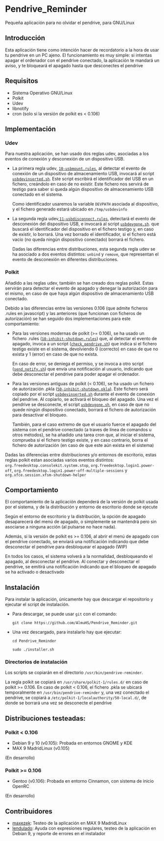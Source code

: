 # Pendrive_Reminder
Pequeña aplicación para no olvidar el pendrive, para GNU/Linux

## Introducción
Esta aplicación tiene como intención hacer de recordatorio a la hora de usar tu pendrive en un PC ajeno.
El funcionamiento es muy simple: si intentas apagar el ordenador con el pendrive conectado, la aplicación te mandará un aviso, y te bloqueará el apagado hasta que desconectes el pendrive

## Requisitos
- Sistema Operativo GNU/Linux
- Polkit
- Udev
- libnotify
- cron (solo si la versión de polkit es < 0.106)

## Implementación

### Udev
Para nuestra aplicación, se han usado dos reglas udev, asociadas a los eventos de conexión y desconexión de un dispositivo USB.

- La primera regla udev, [`10-usbmount.rules`](https://github.com/AlmuHS/Pendrive_Reminder/blob/master/udev-rules/10-usbmount.rules), al detectar el evento de conexión de un dispositivo de almacenamiento USB, invocará al script [`usbdevinserted.sh`](https://github.com/AlmuHS/Pendrive_Reminder/blob/master/aux_scripts/usbdevinserted.sh). Este script escribirá el identificador del USB en un fichero, creándolo en caso de no existir.
Este fichero nos servirá de testigo para saber si queda algún dispositivo de almacenamiento USB conectado en el sistema.

	Como identificador usaremos la variable `DEVPATH` asociada al dispositivo, y el fichero generado estará ubicado en `/tmp/usbdevinfo`


- La segunda regla udev,[`11-usbdisconnect.rules`](https://github.com/AlmuHS/Pendrive_Reminder/blob/master/udev-rules/11-usbdisconnect.rules), detectará el evento de desconexión del dispositivo USB, e invocará al script [`usbdevgone.sh`](https://github.com/AlmuHS/Pendrive_Reminder/blob/master/aux_scripts/usbdevgone.sh). que buscará el identificador del dispositivo en el fichero testigo y, en caso de existir, lo borrará. Una vez borrado el identificador, si el fichero está vacío (no queda ningún dispositivo conectado) borrará el fichero.

	Dadas las diferencias entre distribuciones, esta segunda regla udev se ha asociado a dos eventos distintos: `unbind` y `remove`, que representan el evento de desconexión en diferentes distribuciones.

### Polkit
Añadido a las reglas udev, también se han creado dos reglas polkit. Estas servirán para detectar el evento de apagado y denegar la autorización para el mismo, en caso de que haya algún dispositivo de almacenamiento USB conectado.

Debido a las diferencias entre las versiones 0.106 (que admite ficheros .rules en javascript) y las anteriores (que funcionan con ficheros de autorización) se han seguido dos implementaciones para este comportamiento:


- Para las versiones modernas de polkit (>= 0.106), se ha usado un fichero .rules ([`10-inhibit-shutdown.rules`](https://github.com/AlmuHS/Pendrive_Reminder/blob/master/polkit-rules/10-inhibit-shutdown.rules)) que, al detectar el evento de apagado, invoca a un script ([`check_pendrive.sh`](https://github.com/AlmuHS/Pendrive_Reminder/blob/master/aux_scripts/check_pendrive.sh)) que indica si el fichero testigo existe en el sistema, devolviendo 0 (correcto) en caso de que no exista y 1 (error) en caso de que no exista.

	En caso de error, se deniega el permiso, y se invoca a otro script ([`send_notify.sh`](https://github.com/AlmuHS/Pendrive_Reminder/blob/master/aux_scripts/send_notify.sh)) que envía una notificación al usuario, indicando que debe desconectar el pendrive para poder apagar el ordenador.
	
- Para las versiones antiguas de polkit (< 0.106), se ha usado un fichero de autorización .pkla ([`50-inhibit-shutdown.pkla`](https://github.com/AlmuHS/Pendrive_Reminder/blob/master/polkit-rules/50-inhibit-shutdown.pkla)).
		Este fichero será copiado por el script [`usbdevinserted.sh`](https://github.com/AlmuHS/Pendrive_Reminder/blob/master/aux_scripts/usbdevinserted.sh) durante el evento de conexión del pendrive. Al copiarlo, se activará el bloqueo del apagado.
		Una vez el pendrive se desconecte, el script [`usbdevgone.sh`](https://github.com/AlmuHS/Pendrive_Reminder/blob/master/aux_scripts/usbdevgone.sh), en caso de que no quede ningún dispositivo conectado, borrará el fichero de autorización para desactivar el bloqueo.
		
    También, para el caso extremo de que el usuario fuerce el apagado del sistema con el pendrive conectado (a traves de línea de   comandos u otros métodos), se ha añadido una tarea cron que, al iniciar el sistema, comprueba si el fichero testigo existe, y en  caso contrario, borra el fichero de autorización (en caso de que este aún exista en el sistema)
		
Dadas las diferencias entre distribuciones y/o entornos de escritorio, estas reglas polkit estan asociadas varios eventos distintos: `org.freedesktop.consolekit.system.stop`, `org.freedesktop.login1.power-off`, `org.freedesktop.login1.power-off-multiple-sessions` y `org.xfce.session.xfsm-shutdown-helper` 

## Comportamiento
El comportamiento de la aplicación dependerá de la versión de polkit usada por el sistema, y de la distribución y entorno de escritorio donde se ejecute

Según el entorno de escritorio y la distribución, la opción de apagado desaparecerá del menú de apagado, o simplemente se mantendrá pero sin asociarse a ninguna acción (al pulsarse no hace nada).

Además, si la versión de polkit es >= 0.106, al abrir el menú de apagado con el pendrive conectado, se enviará una notificación indicando que debe desconectar el pendrive para desbloquear el apagado (WIP)

En todos los casos, el sistema volverá a la normalidad, desbloqueando el apagado, al desconectar el pendrive.
Al conectar y desconectar el pendrive, se emitirá una notificación indicando que el bloqueo de apagado se ha activado o desactivado

## Instalación

Para instalar la aplicación, únicamente hay que descargar el repositorio y ejecutar el script de instalación.

- Para descargar, se puede usar `git` con el comando:

	`git clone https://github.com/AlmuHS/Pendrive_Reminder.git`
	
- Una vez descargado, para instalarlo hay que ejecutar:

	`cd Pendrive_Reminder`
	
	`sudo ./installer.sh`

### Directorios de instalación

Los scripts se copiarán en el directorio `/usr/bin/pendrive-reminder`. 

La regla polkit se copiará en `/usr/share/polkit-1/rules.d/` en caso de polkit >= 0.106. 
En caso de polkit < 0.106, el fichero .pkla se ubicará temporalmente en `/usr/bin/pendrive-reminder` y, una vez conectado el pendrive, se copiará a `/etc/polkit-1/localauthority/50-local.d/`, de donde se borrará una vez se desconecte el pendrive


## Distribuciones testeadas:
### Polkit < 0.106
- Debian 9 y 10 (v0.105): Probada en entornos GNOME y KDE
- MAX 9 MadridLinux (v0.105)

(En desarrollo)

### Polkit >= 0.106
- Gentoo (v0.106): Probada en entorno Cinnamon, con sistema de inicio OpenRC

(En desarrollo)

## Contribuidores
- [maxezek](https://github.com/maxezek): Testeo de la aplicación en MAX 9 MadridLinux
- [lendulado](https://github.com/lendulado): Ayuda con expresiones regulares, testeo de la aplicación en Debian 9, y reporte de errores en el instalador
